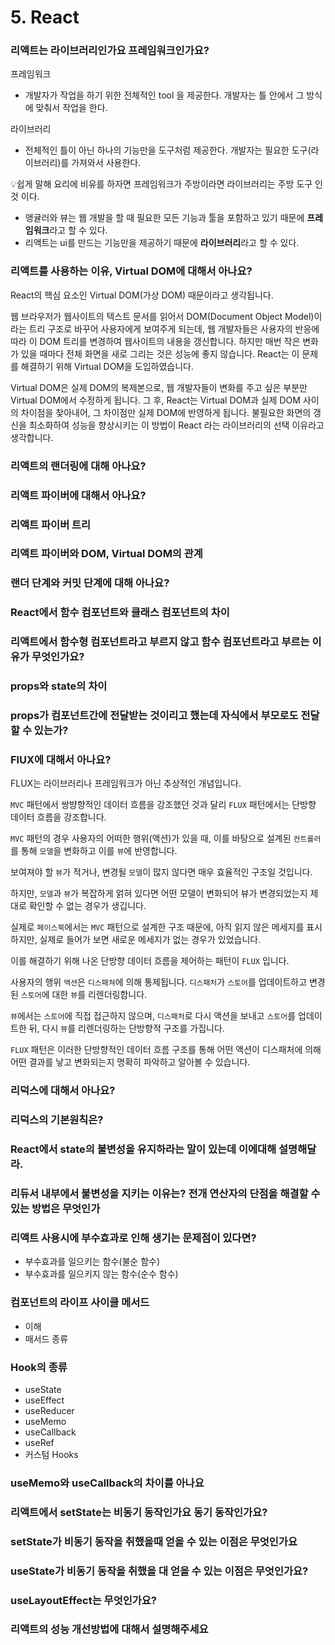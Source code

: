 # 5. React

### 리액트는 라이브러리인가요 프레임워크인가요?

프레임워크

- 개발자가 작업을 하기 위한 전체적인 tool 을 제공한다.
  개발자는 틀 안에서 그 방식에 맞춰서 작업을 한다.

라이브러리

- 전체적인 틀이 아닌 하나의 기능만을 도구처럼 제공한다.
  개발자는 필요한 도구(라이브러리)를 가져와서 사용한다.

💡쉽게 말해 요리에 비유를 하자면 프레임워크가 주방이라면 라이브러리는 주방 도구 인것 이다.

- 앵귤러와 뷰는 웹 개발을 할 때 필요한 모든 기능과 툴을 포함하고 있기 때문에 **프레임워크**라고 할 수 있다.
- 리액트는 ui를 만드는 기능만을 제공하기 때문에 **라이브러리**라고 할 수 있다.

### 리액트를 사용하는 이유, Virtual DOM에 대해서 아나요?

React의 핵심 요소인 Virtual DOM(가상 DOM) 때문이라고 생각됩니다.

웹 브라우저가 웹사이트의 텍스트 문서를 읽어서 DOM(Document Object Model)이라는 트리 구조로 바꾸어 사용자에게 보여주게 되는데, 웹 개발자들은 사용자의 반응에 따라 이 DOM 트리를 변경하여 웹사이트의 내용을 갱신합니다. 하지만 매번 작은 변화가 있을 때마다 전체 화면을 새로 그리는 것은 성능에 좋지 않습니다. React는 이 문제를 해결하기 위해 Virtual DOM을 도입하였습니다.

Virtual DOM은 실제 DOM의 복제본으로, 웹 개발자들이 변화를 주고 싶은 부분만 Virtual DOM에서 수정하게 됩니다. 그 후, React는 Virtual DOM과 실제 DOM 사이의 차이점을 찾아내어, 그 차이점만 실제 DOM에 반영하게 됩니다. 불필요한 화면의 갱신을 최소화하여 성능을 향상시키는 이 방법이 React 라는 라이브러리의 선택 이유라고 생각합니다.

### 리액트의 랜더링에 대해 아나요?

### 리액트 파이버에 대해서 아나요?

### 리액트 파이버 트리

### 리액트 파이버와 DOM, Virtual DOM의 관계

### 랜더 단계와 커밋 단계에 대해 아나요?

### React에서 함수 컴포넌트와 클래스 컴포넌트의 차이

### 리액트에서 함수형 컴포넌트라고 부르지 않고 함수 컴포넌트라고 부르는 이유가 무엇인가요?

### props와 state의 차이

### props가 컴포넌트간에 전달받는 것이리고 했는데 자식에서 부모로도 전달할 수 있는가?

### FlUX에 대해서 아나요?

FLUX는 라이브러리나 프레임워크가 아닌 추상적인 개념입니다.

`MVC` 패턴에서 쌍뱡향적인 데이터 흐름을 강조했던 것과 달리 `FLUX` 패턴에서는 단방향 데이터 흐름을 강조합니다.

`MVC` 패턴의 경우 사용자의 어떠한 행위(액션)가 있을 때, 이를 바탕으로 설계된 `컨트롤러`를 통해 `모델`을 변화하고 이를 `뷰`에 반영합니다.

보여져야 할 `뷰`가 적거나, 변경될 `모델`이 많지 않다면 매우 효율적인 구조일 것입니다.

하지만, `모델`과 `뷰`가 복잡하게 얽혀 있다면 어떤 모델이 변화되어 뷰가 변경되었는지 제대로 확인할 수 없는 경우가 생깁니다.

실제로 `페이스북`에서는 `MVC` 패턴으로 설계한 구조 때문에, 아직 읽지 않은 메세지를 표시하지만, 실제로 들어가 보면 새로운 메세지가 없는 경우가 있었습니다.

이를 해결하기 위해 나온 단방향 데이터 흐름을 제어하는 패턴이 `FLUX` 입니다.

사용자의 행위 `액션`은 `디스패쳐`에 의해 통제됩니다. `디스패처`가 `스토어`를 업데이트하고 변경된 `스토어`에 대한 `뷰`를 리렌더링합니다.

`뷰`에서는 `스토어`에 직접 접근하지 않으며, `디스패처`로 다시 액션을 보내고 `스토어`를 업데이트한 뒤, 다시 `뷰`를 리렌더링하는 단방향적 구조를 가집니다.

`FLUX` 패턴은 이러한 단방향적인 데이터 흐름 구조를 통해 어떤 액션이 디스패처에 의해 어떤 결과를 낳고 변화되는지 명확히 파악하고 알아볼 수 있습니다.

### 리덕스에 대해서 아나요?

### 리덕스의 기본원칙은?

### React에서 state의 불변성을 유지하라는 말이 있는데 이에대해 설명해달라.

### 리듀서 내부에서 불변성을 지키는 이유는? 전개 연산자의 단점을 해결할 수 있는 방법은 무엇인가

### 리액트 사용시에 부수효과로 인해 생기는 문제점이 있다면?

- 부수효과를 일으키는 함수(불순 함수)
- 부수효과를 일으키지 않는 함수(순수 함수)

### 컴포넌트의 라이프 사이클 메서드

- 이해
- 매서드 종류

### Hook의 종류

- useState
- useEffect
- useReducer
- useMemo
- useCallback
- useRef
- 커스텀 Hooks

### useMemo와 useCallback의 차이를 아나요

### 리액트에서 setState는 비동기 동작인가요 동기 동작인가요?

### setState가 비동기 동작을 취했을때 얻을 수 있는 이점은 무엇인가요

### useState가 비동기 동작을 취했을 대 얻을 수 있는 이점은 무엇인가요?

### useLayoutEffect는 무엇인가요?

### 리액트의 성능 개선방법에 대해서 설명해주세요
